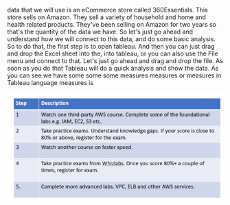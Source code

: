 data that we will use is an eCommerce store called 360Essentials. This store sells on Amazon. They sell a variety of household and home and health related products. They've been selling on Amazon for two years so that's the quantity of the data we have. So let's just go ahead and understand how we will connect to this data, and do some basic analysis. So to do that, the first step is to open tableau. And then you can just drag and drop the Excel sheet into the, into tableau, or you can also use the File menu and connect to that. Let's just go ahead and drag and drop the file. As soon as you do that Tableau will do a quick analysis and show the data. As you can see we have some some some measures measures or measures in Tableau language measures is

![](_images/aws-cert-prep-1.png)